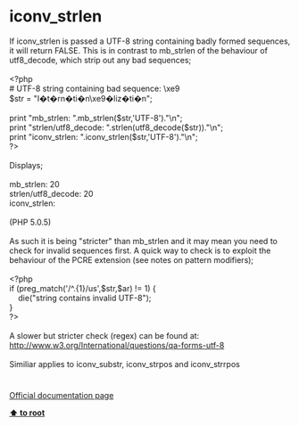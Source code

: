 # iconv_strlen




<div class="phpcode"><span class="html">
If iconv_strlen is passed a UTF-8 string containing badly formed sequences, it will return FALSE. This is in contrast to mb_strlen of the behaviour of utf8_decode, which strip out any bad sequences;<br><br><span class="default">&lt;?php<br></span><span class="comment"># UTF-8 string containing bad sequence: \xe9<br></span><span class="default">$str </span><span class="keyword">= </span><span class="string">&quot;I&#xFFFD;t&#xFFFD;rn&#xFFFD;ti&#xFFFD;n\xe9&#xFFFD;liz&#xFFFD;ti&#xFFFD;n&quot;</span><span class="keyword">;<br><br>print </span><span class="string">&quot;mb_strlen: &quot;</span><span class="keyword">.</span><span class="default">mb_strlen</span><span class="keyword">(</span><span class="default">$str</span><span class="keyword">,</span><span class="string">&apos;UTF-8&apos;</span><span class="keyword">).</span><span class="string">&quot;\n&quot;</span><span class="keyword">;<br>print </span><span class="string">&quot;strlen/utf8_decode: &quot;</span><span class="keyword">.</span><span class="default">strlen</span><span class="keyword">(</span><span class="default">utf8_decode</span><span class="keyword">(</span><span class="default">$str</span><span class="keyword">)).</span><span class="string">&quot;\n&quot;</span><span class="keyword">;<br>print </span><span class="string">&quot;iconv_strlen: &quot;</span><span class="keyword">.</span><span class="default">iconv_strlen</span><span class="keyword">(</span><span class="default">$str</span><span class="keyword">,</span><span class="string">&apos;UTF-8&apos;</span><span class="keyword">).</span><span class="string">&quot;\n&quot;</span><span class="keyword">;<br></span><span class="default">?&gt;<br></span><br>Displays;<br><br>mb_strlen: 20<br>strlen/utf8_decode: 20<br>iconv_strlen:<br><br>(PHP 5.0.5)<br><br>As such it is being &quot;stricter&quot; than mb_strlen and it may mean you need to check for invalid sequences first. A quick way to check is to exploit the behaviour of the PCRE extension (see notes on pattern modifiers);<br><br><span class="default">&lt;?php<br></span><span class="keyword">if (</span><span class="default">preg_match</span><span class="keyword">(</span><span class="string">&apos;/^.{1}/us&apos;</span><span class="keyword">,</span><span class="default">$str</span><span class="keyword">,</span><span class="default">$ar</span><span class="keyword">) != </span><span class="default">1</span><span class="keyword">) {<br>&#xA0; &#xA0; die(</span><span class="string">&quot;string contains invalid UTF-8&quot;</span><span class="keyword">);<br>}<br></span><span class="default">?&gt;<br></span><br>A slower but stricter check (regex) can be found at: <a href="http://www.w3.org/International/questions/qa-forms-utf-8" rel="nofollow" target="_blank">http://www.w3.org/International/questions/qa-forms-utf-8</a><br><br>Similiar applies to iconv_substr, iconv_strpos and iconv_strrpos</span>
</div>
  

#

[Official documentation page](https://www.php.net/manual/en/function.iconv-strlen.php)

**[⬆ to root](/)**